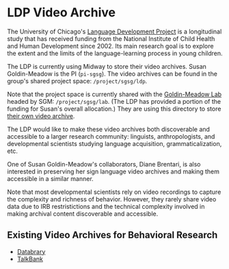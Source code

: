 # LDP Video Archive

The University of Chicago's [Language Development Project](http://ldp.uchicago.edu) is a longitudinal study that has received funding from the National Institute of Child Health and Human Development since 2002. Its main research goal is to explore the extent and the limits of the language-learning process in young children. 

The LDP is currently using Midway to store their video archives.  Susan Goldin-Meadow is the PI (`pi-sgsg`).  The video archives can be found in the group's shared project space: `/project/sgsg/ldp`. 

Note that the project space is currently shared with the [Goldin-Meadow Lab](https://goldin-meadow-lab.uchicago.edu/) headed by SGM: `/project/sgsg/lab`.  (The LDP has provided a portion of the funding for Susan's overall allocation.)  They are using this directory to store [their own video archive](https://github.com/rcc-uchicago/sgm-video-archive).

The LDP would like to make these video archives both discoverable and accessible to a larger research community: linguists, anthropologists, and developmental scientists studying language acquisition, grammaticalization, etc.

One of Susan Goldin-Meadow's collaborators, Diane Brentari, is also interested in preserving her sign language video archives and making them accessible in a similar manner.

Note that most developmental scientists rely on video recordings to capture the complexity and richness of behavior. However, they rarely share video data due to IRB restristictions and the technical complexity involved in making archival content discoverable and accessible.


## Existing Video Archives for Behavioral Research

* [Databrary](http://databrary.org/about.html)
* [TalkBank](http://talkbank.org/)
